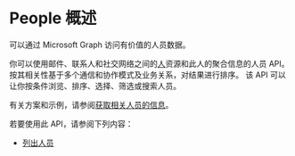 # <a name="people-overview"></a>People 概述

可以通过 Microsoft Graph 访问有价值的人员数据。

你可以使用邮件、联系人和社交网络之间的[人](../resources/person.md)资源和此人的聚合信息的人员 API。 按其相关性基于多个通信和协作模式及业务关系，对结果进行排序。 该 API 可以让你按条件浏览、排序、选择、筛选或搜索人员。

有关方案和示例，请参阅[获取相关人员的信息](../../../concepts/people_example.md)。

若要使用此 API，请参阅下列内容：

- [列出人员](../api/user_list_people.md)
